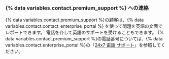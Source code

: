 
### {% data variables.contact.premium_support %} への連絡

{% data variables.contact.premium_support %}の顧客は、{% data variables.contact.contact_enterprise_portal %} を使って問題を英語の文面でレポートできます。 電話を介して英語のサポートを受けることもできます。 {% data variables.contact.premium_support %}の電話番号については、{% data variables.contact.enterprise_portal %}の「[24x7 電話 サポート](https://enterprise.githubsupport.com/hc/en-us/articles/360029707371-24x7-Phone-Support)」を参照してください。
